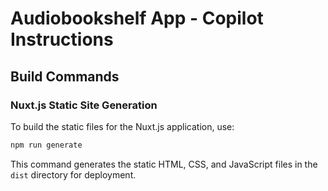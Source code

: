 # Audiobookshelf App - Copilot Instructions

## Build Commands

### Nuxt.js Static Site Generation
To build the static files for the Nuxt.js application, use:
```bash
npm run generate
```

This command generates the static HTML, CSS, and JavaScript files in the `dist` directory for deployment.
